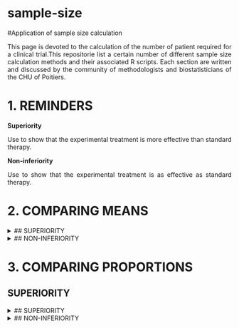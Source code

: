# sample-size
#Application of sample size calculation


<div style="text-align: justify">

<p>This page is devoted to the calculation of the number of patient required for a clinical trial.This repositorie list a certain number of different sample size calculation methods and their associated R scripts. Each section are written and discussed by the community of methodologists and biostatisticians of the CHU of Poitiers.
</p>

# 1. REMINDERS

**Superiority**

Use to show that the experimental treatment is more effective than standard therapy.

**Non-inferiority**

Use to show that the experimental treatment is as effective as standard therapy.


# 2. COMPARING MEANS

<details>
	<summary>## SUPERIORITY</summary>
	
	*Code with an exemple: *
	
	*Sample size for a randomised controlled superiority trial in two parallel groups (experimental treatment A versus control treatment B) with balanced randomisation (ratio 1 :1) for a binary endpoint. The average quality of life was 66 points with treatment B compared to 72 points with treatment A. In order to highlight this absolute difference of 6 points, with a standard deviantion of 23, with a two-sided alpha risk of 5% and a power of 80%, the sample size is related to the result of the script bellow :*
	
	```{r}
	library(epiR)
	
	epi.sscompc(N = NA, treat = 66, control = 72, 
				sigma = 23, n = NA, power = 0.8, 
				r = 1, design = 1, sided.test = 2, conf.level = 0.95)
	```
	
	**Parameters :**
	
	* treat : mean expected in the experimental group
	* control : mean expected in the control group
	* sigma : standard deviation (commun for both group)
	* n : number of subjects to include (experimental + control), define as NA
	* power : power of the trial
	* r : randomization ratio, number of patients of the experimental group divided by the number of patients of the control group
	* design : estimated design effect
	* sided.test : One-side test (=1), two-side test (=2) 
	*	conf.level : Confidence level (1-α)
	
</details>


<details>
	<summary>## NON-INFERIORITY</summary>
	
	*Sample size for a randomised controlled non-inferiority trial in two parallel groups (experimental treatment A versus control treatment B) with balanced randomisation (ratio 1 :1) for a binary endpoint. The average quality of life was 66 points with treatment B.Assuming an absolute non-inferiority margin of 7 points, with a standard deviantion of 23, with a one-sided alpha risk of 5% and a power of 80%, the sample size is related to the result of the script bellow :*
	
	```{r}
	library(epiR)
	
	epi.ssninfc(treat = 66, control = 66, sigma = 23, 
				delta = 7, n = NA, power = 0.8, alpha = 0.05, r = 1)
	```
	
	**Parameters :**
	
	* treat : mean expected in the experimental group
	* control : mean expected in the control group
	* sigma : standard deviation (commun for both group)
	* delta : equivalence limit, which represents the clinically significant difference (>0)
	* n : number of subjects to include (experimental + control), define as NA
	* power : power of the trial
	* alpha : type I error
	* r : randomization ratio, number of patients of the experimental group divided by the number of patients of the control group

</details>	

# 3. COMPARING PROPORTIONS

## SUPERIORITY


<details>
	<summary>## SUPERIORITY</summary>
	
	*Code with an exemple: *
	
	*Sample size for a randomised controlled superiority trial in two parallel groups (experimental treatment A versus control treatment B) with balanced randomisation (ratio 1 :1) for a binary endpoint. The proportion of patients with an episode of hypertension was 35% with the B treatment compared to 28% with treatment A. In order to highlight this absolute difference of 7%, with a two-sided alpha risk of 5% and a power of 80%, the sample size is related to the result of the script bellow :*
	
	
	```{r}
	library(epiR)
	
	epi.sscohortc(N = NA, irexp1 = 0.15, irexp0 = 0.075, pexp = NA, n = NA, 
				power = 0.80, r = 1, design = 1, sided.test = 2, 
				finite.correction = FALSE, nfractional = FALSE, conf.level = 0.95)
	
	```
	
	**Parameters :**
	
	*	irexp1 : Proportion expected within the experimental group
	*	irexp0 : Proportion expected within the control group
	* n : number of subjects to include (experimental + control), define as NA
	*	power : Power of the trial
	* r : randomization ratio, number of patients of the experimental group divided by the number of patients of the control group
	* design : estimated design effect
	*	sided.test : One-side test (=1), two-side test (=2) 
	*	conf.level : Confidence level (1-α)

</details>


<details>
	<summary>## NON-INFERIORITY</summary>
		
	*Code with an exemple :*
	
	*Sample size for a randomised controlled non-inferiority trial in two parallel groups (experimental treatment A versus control treatment B) with balanced randomisation (ratio 1 :1) for a binary endpoint. The proportion of patients with an episode of hypertension was 35% with the B treatment. Assuming an absolute non-inferiority margin of 5%, with a one-sided alpha risk of 5% and a power of 80%, the sample size is related to the result of the script bellow :*
	
	```{r}
	epi.ssninfb(treat = 0.35, control = 0.35, delta = 7, 
				n = NA, r = 1, power = 0.8, alpha = 0.05)
	```
	
	**Parameters :**
	
	* treat : proportion expected in the experimental group
	* control : proportion expected in the control group
	* delta : equivalence limit, which represents the clinically significant difference (>0)
	* n : number of subjects to include (experimental + control), define as NA
	* r : randomization ratio, number of patients of the experimental group divided by the number of patients of the control group
	* power : power of the trial
	* alpha : type I error

</details>